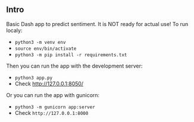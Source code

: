 ## Intro

Basic Dash app to predict sentiment. It is NOT ready for actual use!
To run localy:
- `python3 -m venv env`
- `source env/bin/activate`
- `python3 -m pip install -r requirements.txt`

Then you can run the app with the development server:
- `python3 app.py`
- Check http://127.0.0.1:8050/

Or you can run the app with gunicorn:
- `python3 -m gunicorn app:server`
- Check `http://127.0.0.1:8000`